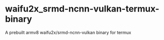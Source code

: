 # waifu2x_srmd-ncnn-vulkan-termux-binary
A prebuilt armv8 waifu2x/srmd-ncnn-vulkan binary for termux
